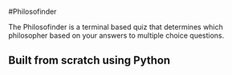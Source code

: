 #Philosofinder

The Philosofinder is a terminal based quiz that determines which philosopher based on your answers to multiple choice questions. 

## Built from scratch using Python
